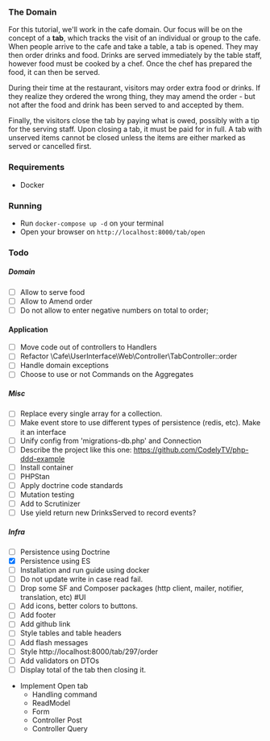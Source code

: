 ### The Domain
For this tutorial, we'll work in the cafe domain. Our focus will be on the concept of a **tab**, which tracks the visit 
of an individual or group to the cafe. When people arrive to the cafe and take a table, a tab is opened. They may then 
order drinks and food. Drinks are served immediately by the table staff, however food must be cooked by a chef. 
Once the chef has prepared the food, it can then be served.

During their time at the restaurant, visitors may order extra food or drinks. 
If they realize they ordered the wrong thing, they may amend the order - but not after the food and drink has been 
served to and accepted by them.

Finally, the visitors close the tab by paying what is owed, possibly with a tip for the serving staff. 
Upon closing a tab, it must be paid for in full. A tab with unserved items cannot be closed unless the items are either 
marked as served or cancelled first.

### Requirements
- Docker

### Running
- Run `docker-compose up -d` on your terminal
- Open your browser on `http://localhost:8000/tab/open`


### Todo
##### Domain
- [ ] Allow to serve food
- [ ] Allow to Amend order
- [ ] Do not allow to enter negative numbers on total to order;
#### Application
- [ ] Move code out of controllers to Handlers
- [ ] Refactor \Cafe\UserInterface\Web\Controller\TabController::order
- [ ] Handle domain exceptions
- [ ] Choose to use or not Commands on the Aggregates
##### Misc
- [ ] Replace every single array for a collection. 
- [ ] Make event store to use different types of persistence (redis, etc). Make it an interface
- [ ] Unify config from 'migrations-db.php' and Connection
- [ ] Describe the project like this one: https://github.com/CodelyTV/php-ddd-example
- [ ] Install container
- [ ] PHPStan
- [ ] Apply doctrine code standards
- [ ] Mutation testing
- [ ] Add to Scrutinizer
- [ ] Use yield return new DrinksServed to record events?
##### Infra
- [ ] Persistence using Doctrine
- [X] Persistence using ES
- [ ] Installation and run guide using docker
- [ ] Do not update write in case read fail.
- [ ] Drop some SF and Composer packages (http client, mailer, notifier, translation, etc)
#UI
- [ ] Add icons, better colors to buttons.
- [ ] Add footer
- [ ] Add github link
- [ ] Style tables and table headers
- [ ] Add flash messages
- [ ] Style http://localhost:8000/tab/297/order
- [ ] Add validators on DTOs
- [ ] Display total of the tab then closing it.

- Implement Open tab
    - Handling command
    - ReadModel
    - Form
    - Controller Post
    - Controller Query